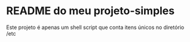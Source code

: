 # README do meu projeto-simples

Este projeto é apenas um shell script que conta itens únicos no diretório /etc

